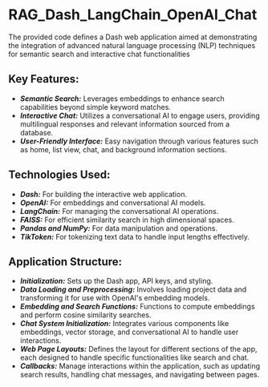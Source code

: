 # RAG_Dash_LangChain_OpenAI_Chat

The provided code defines a Dash web application aimed at demonstrating the integration of advanced natural language processing (NLP) techniques for semantic search and interactive chat functionalities

## Key Features:
- ***Semantic Search:*** Leverages embeddings to enhance search capabilities beyond simple keyword matches.
- ***Interactive Chat:*** Utilizes a conversational AI to engage users, providing multilingual responses and relevant information sourced from a database.
- ***User-Friendly Interface:*** Easy navigation through various features such as home, list view, chat, and background information sections.

## Technologies Used:
- ***Dash:*** For building the interactive web application.
- ***OpenAI:*** For embeddings and conversational AI models.
- ***LangChain:*** For managing the conversational AI operations.
- ***FAISS:*** For efficient similarity search in high dimensional spaces.
- ***Pandas and NumPy:*** For data manipulation and operations.
- ***TikToken:*** For tokenizing text data to handle input lengths effectively.

## Application Structure:
- ***Initialization:*** Sets up the Dash app, API keys, and styling.
- ***Data Loading and Preprocessing:*** Involves loading project data and transforming it for use with OpenAI's embedding models.
- ***Embedding and Search Functions:*** Functions to compute embeddings and perform cosine similarity searches.
- ***Chat System Initialization:*** Integrates various components like embeddings, vector storage, and conversational AI to handle user interactions.
- ***Web Page Layouts:*** Defines the layout for different sections of the app, each designed to handle specific functionalities like search and chat.
- ***Callbacks:*** Manage interactions within the application, such as updating search results, handling chat messages, and navigating between pages.
